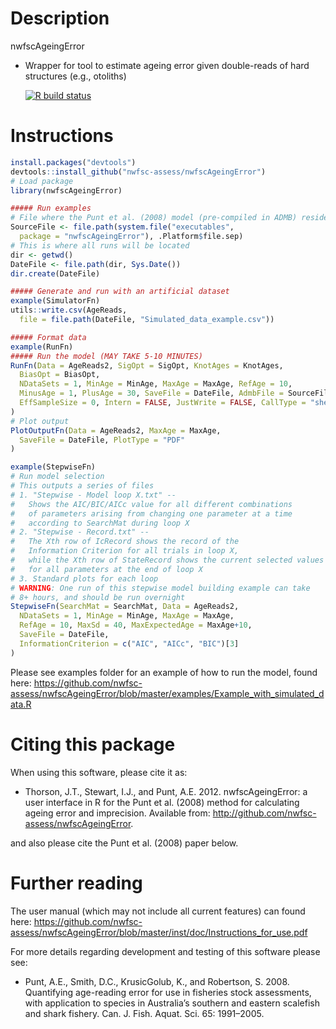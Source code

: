 Description
================
nwfscAgeingError
* Wrapper for tool to estimate ageing error given double-reads of hard structures (e.g., otoliths)

  <!-- badges: start -->
  [![R build status](https://github.com/nwfsc-assess/nwfscAgeingError/workflows/R-CMD-check/badge.svg)](https://github.com/nwfsc-assess/nwfscAgeingError/actions)
  <!-- badges: end -->

Instructions
=============

```r
install.packages("devtools")
devtools::install_github("nwfsc-assess/nwfscAgeingError")
# Load package
library(nwfscAgeingError)

##### Run examples
# File where the Punt et al. (2008) model (pre-compiled in ADMB) resides
SourceFile <- file.path(system.file("executables",
  package = "nwfscAgeingError"), .Platform$file.sep)
# This is where all runs will be located
dir <- getwd()
DateFile <- file.path(dir, Sys.Date())
dir.create(DateFile)

##### Generate and run with an artificial dataset
example(SimulatorFn)
utils::write.csv(AgeReads,
  file = file.path(DateFile, "Simulated_data_example.csv"))

##### Format data
example(RunFn)
##### Run the model (MAY TAKE 5-10 MINUTES)
RunFn(Data = AgeReads2, SigOpt = SigOpt, KnotAges = KnotAges,
  BiasOpt = BiasOpt,
  NDataSets = 1, MinAge = MinAge, MaxAge = MaxAge, RefAge = 10,
  MinusAge = 1, PlusAge = 30, SaveFile = DateFile, AdmbFile = SourceFile,
  EffSampleSize = 0, Intern = FALSE, JustWrite = FALSE, CallType = "shell"
)
# Plot output
PlotOutputFn(Data = AgeReads2, MaxAge = MaxAge,
  SaveFile = DateFile, PlotType = "PDF"
)

example(StepwiseFn)
# Run model selection
# This outputs a series of files
# 1. "Stepwise - Model loop X.txt" --
#   Shows the AIC/BIC/AICc value for all different combinations
#   of parameters arising from changing one parameter at a time
#   according to SearchMat during loop X
# 2. "Stepwise - Record.txt" --
#   The Xth row of IcRecord shows the record of the
#   Information Criterion for all trials in loop X,
#   while the Xth row of StateRecord shows the current selected values
#   for all parameters at the end of loop X
# 3. Standard plots for each loop
# WARNING: One run of this stepwise model building example can take
# 8+ hours, and should be run overnight
StepwiseFn(SearchMat = SearchMat, Data = AgeReads2,
  NDataSets = 1, MinAge = MinAge, MaxAge = MaxAge,
  RefAge = 10, MaxSd = 40, MaxExpectedAge = MaxAge+10,
  SaveFile = DateFile,
  InformationCriterion = c("AIC", "AICc", "BIC")[3]
)

```

Please see examples folder for an example of how to run the model, found here:
https://github.com/nwfsc-assess/nwfscAgeingError/blob/master/examples/Example_with_simulated_data.R

Citing this package
=============
When using this software, please cite it as:

* Thorson, J.T., Stewart, I.J., and Punt, A.E. 2012. nwfscAgeingError: a user interface in R for the Punt et al. (2008) method for calculating ageing error and imprecision. Available from: http://github.com/nwfsc-assess/nwfscAgeingError.

and also please cite the Punt et al. (2008) paper below.

Further reading
=============
The user manual (which may not include all current features) can found here:
https://github.com/nwfsc-assess/nwfscAgeingError/blob/master/inst/doc/Instructions_for_use.pdf

For more details regarding development and testing of this software please see:
* Punt, A.E., Smith, D.C., KrusicGolub, K., and Robertson, S. 2008. Quantifying age-reading error for use in fisheries stock assessments, with application to species in Australia’s southern and eastern scalefish and shark fishery. Can. J. Fish. Aquat. Sci. 65: 1991–2005.

